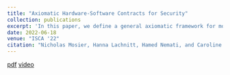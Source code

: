 ```yaml
---
title: "Axiomatic Hardware-Software Contracts for Security"
collection: publications
excerpt: 'In this paper, we define a general axiomatic framework for modeling microarchitectural leakage and present a static analysis tool leveraging our axiomatic framework to automatically detect Spectre vulnerabilities in programs.'
date: 2022-06-18
venue: "ISCA '22"
citation: "Nicholas Mosier, Hanna Lachnitt, Hamed Nemati, and Caroline Trippel. Axiomatic hardware-software contracts for security. In Proceedings of the 49th Annual International Symposium on Computer Architecture, ISCA ’22, page 72–86, New York, NY, USA, 2022. Association for Computing Machinery. https://doi.org/10.1145/3470496.3527412"
---
```

[pdf](files/lcms.pdf)
[video](https://www.youtube.com/watch?v=Kb0XO9OE0SA)

